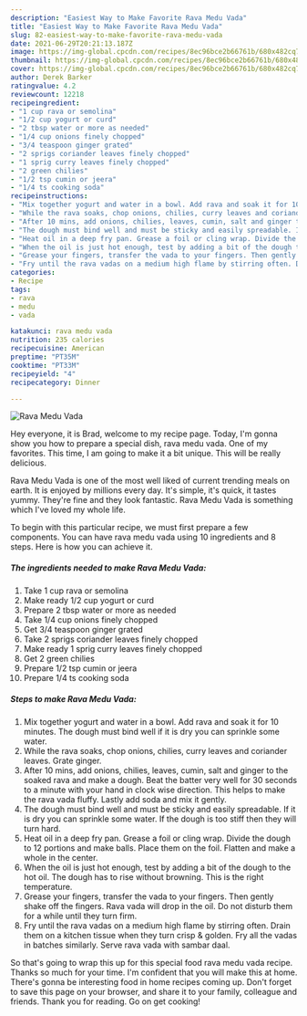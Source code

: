 ```yaml
---
description: "Easiest Way to Make Favorite Rava Medu Vada"
title: "Easiest Way to Make Favorite Rava Medu Vada"
slug: 82-easiest-way-to-make-favorite-rava-medu-vada
date: 2021-06-29T20:21:13.187Z
image: https://img-global.cpcdn.com/recipes/8ec96bce2b66761b/680x482cq70/rava-medu-vada-recipe-main-photo.jpg
thumbnail: https://img-global.cpcdn.com/recipes/8ec96bce2b66761b/680x482cq70/rava-medu-vada-recipe-main-photo.jpg
cover: https://img-global.cpcdn.com/recipes/8ec96bce2b66761b/680x482cq70/rava-medu-vada-recipe-main-photo.jpg
author: Derek Barker
ratingvalue: 4.2
reviewcount: 12218
recipeingredient:
- "1 cup rava or semolina"
- "1/2 cup yogurt or curd"
- "2 tbsp water or more as needed"
- "1/4 cup onions finely chopped"
- "3/4 teaspoon ginger grated"
- "2 sprigs coriander leaves finely chopped"
- "1 sprig curry leaves finely chopped"
- "2 green chilies"
- "1/2 tsp cumin or jeera"
- "1/4 ts cooking soda"
recipeinstructions:
- "Mix together yogurt and water in a bowl. Add rava and soak it for 10 minutes. The dough must bind well if it is dry you can sprinkle some water."
- "While the rava soaks, chop onions, chilies, curry leaves and coriander leaves. Grate ginger."
- "After 10 mins, add onions, chilies, leaves, cumin, salt and ginger to the soaked rava and make a dough. Beat the batter very well for 30 seconds to a minute with your hand in clock wise direction. This helps to make the rava vada fluffy. Lastly add soda and mix it gently."
- "The dough must bind well and must be sticky and easily spreadable. If it is dry you can sprinkle some water. If the dough is too stiff then they will turn hard."
- "Heat oil in a deep fry pan. Grease a foil or cling wrap. Divide the dough to 12 portions and make balls. Place them on the foil. Flatten and make a whole in the center."
- "When the oil is just hot enough, test by adding a bit of the dough to the hot oil. The dough has to rise without browning. This is the right temperature."
- "Grease your fingers, transfer the vada to your fingers. Then gently shake off the fingers. Rava vada will drop in the oil. Do not disturb them for a while until they turn firm."
- "Fry until the rava vadas on a medium high flame by stirring often. Drain them on a kitchen tissue when they turn crisp &amp; golden. Fry all the vadas in batches similarly. Serve rava vada with sambar daal."
categories:
- Recipe
tags:
- rava
- medu
- vada

katakunci: rava medu vada 
nutrition: 235 calories
recipecuisine: American
preptime: "PT35M"
cooktime: "PT33M"
recipeyield: "4"
recipecategory: Dinner

---
```



![Rava Medu Vada](https://img-global.cpcdn.com/recipes/8ec96bce2b66761b/680x482cq70/rava-medu-vada-recipe-main-photo.jpg)

Hey everyone, it is Brad, welcome to my recipe page. Today, I'm gonna show you how to prepare a special dish, rava medu vada. One of my favorites. This time, I am going to make it a bit unique. This will be really delicious.

Rava Medu Vada is one of the most well liked of current trending meals on earth. It is enjoyed by millions every day. It's simple, it's quick, it tastes yummy. They're fine and they look fantastic. Rava Medu Vada is something which I've loved my whole life.




To begin with this particular recipe, we must first prepare a few components. You can have rava medu vada using 10 ingredients and 8 steps. Here is how you can achieve it.

<!--inarticleads1-->

##### The ingredients needed to make Rava Medu Vada:

1. Take 1 cup rava or semolina
1. Make ready 1/2 cup yogurt or curd
1. Prepare 2 tbsp water or more as needed
1. Take 1/4 cup onions finely chopped
1. Get 3/4 teaspoon ginger grated
1. Take 2 sprigs coriander leaves finely chopped
1. Make ready 1 sprig curry leaves finely chopped
1. Get 2 green chilies
1. Prepare 1/2 tsp cumin or jeera
1. Prepare 1/4 ts cooking soda




<!--inarticleads2-->

##### Steps to make Rava Medu Vada:

1. Mix together yogurt and water in a bowl. Add rava and soak it for 10 minutes. The dough must bind well if it is dry you can sprinkle some water.
1. While the rava soaks, chop onions, chilies, curry leaves and coriander leaves. Grate ginger.
1. After 10 mins, add onions, chilies, leaves, cumin, salt and ginger to the soaked rava and make a dough. Beat the batter very well for 30 seconds to a minute with your hand in clock wise direction. This helps to make the rava vada fluffy. Lastly add soda and mix it gently.
1. The dough must bind well and must be sticky and easily spreadable. If it is dry you can sprinkle some water. If the dough is too stiff then they will turn hard.
1. Heat oil in a deep fry pan. Grease a foil or cling wrap. Divide the dough to 12 portions and make balls. Place them on the foil. Flatten and make a whole in the center.
1. When the oil is just hot enough, test by adding a bit of the dough to the hot oil. The dough has to rise without browning. This is the right temperature.
1. Grease your fingers, transfer the vada to your fingers. Then gently shake off the fingers. Rava vada will drop in the oil. Do not disturb them for a while until they turn firm.
1. Fry until the rava vadas on a medium high flame by stirring often. Drain them on a kitchen tissue when they turn crisp &amp; golden. Fry all the vadas in batches similarly. Serve rava vada with sambar daal.




So that's going to wrap this up for this special food rava medu vada recipe. Thanks so much for your time. I'm confident that you will make this at home. There's gonna be interesting food in home recipes coming up. Don't forget to save this page on your browser, and share it to your family, colleague and friends. Thank you for reading. Go on get cooking!
